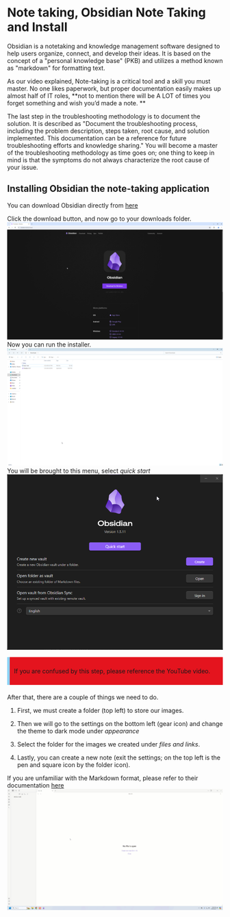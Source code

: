 # Note taking, Obsidian Note Taking and Install 

Obsidian is a notetaking and knowledge management software designed to help users organize, connect, and develop their ideas. It is based on the concept of a "personal knowledge base" (PKB) and utilizes a method known as "markdown" for formatting text.

As our video explained, Note-taking is a critical tool and a skill you must master. No one likes paperwork, but proper documentation easily makes up almost half of IT roles, **not to mention there will be A LOT of times you forget something and wish you’d made a note. **

The last step in the troubleshooting methodology is to document the solution. It is described as "Document the troubleshooting process, including the problem description, steps taken, root cause, and solution implemented. This documentation can be a reference for future troubleshooting efforts and knowledge sharing." You will become a master of the troubleshooting methodology as time goes on; one thing to keep in mind is that the symptoms do not always characterize the root cause of your issue. 

## Installing Obsidian the note-taking application
You can download Obsidian directly from [here](https://obsidian.md/download)

Click the download button, and now go to your downloads folder.
<a href="/images/EP0_notekeeping/step_1_note.png" class="image-expand">
    <img src="/images/EP0_notekeeping/step_1_note.png" alt="Description of your image">
</a>
Now you can run the installer.
<a href="/images/EP0_notekeeping/step_2_note.png" class="image-expand">
    <img src="/images/EP0_notekeeping/step_2_note.png" alt="Description of your image">
</a>
You will be brought to this menu, select *quick start*
<a href="/images/EP0_notekeeping/step_3_note.png" class="image-expand">
    <img src="/images/EP0_notekeeping/step_3_note.png" alt="Description of your image">
</a>
<!DOCTYPE html>
<html lang="en">
<head>
<meta charset="UTF-8">
<meta name="viewport" content="width=device-width, initial-scale=1.0">

<title>Warning Box Example</title>

<style>
.warning-box {
    background-color: #E4141E; /* Light red background color */
    border-left: 6px solid #8CD2F4; /* Red border on the left side */
    padding: 10px; /* Padding inside the box */
    margin-bottom: 20px; /* Margin at the bottom to separate from other content */
}
</style>
</head>
<body>

<div class="warning-box">
    <p>If you are confused by this step, please reference the YouTube video.</p>
</div>

</body>
</html>
After that, there are a couple of things we need to do. 

1. First, we must create a folder (top left) to store our images. 

2. Then we will go to the settings on the bottom left (gear icon) and change the theme to dark mode under *appearance*

3. Select the folder for the images we created under *files and links*. 

4. Lastly, you can create a new note (exit the settings; on the top left is the pen and square icon by the folder icon).

If you are unfamiliar with the Markdown format, please refer to their documentation [here](https://help.obsidian.md/Editing+and+formatting/Basic+formatting+syntax)
<a href="/images/EP0_notekeeping/note_gif.gif" class="image-expand">
    <img src="/images/EP0_notekeeping/note_gif.gif" alt="Description of your image">
</a>